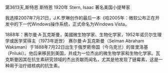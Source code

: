 第3613天,斯特恩
斯特恩 1920年
Stern, Isaac 著名美国小提琴家

我选择2007年7月21日，J.K.罗琳创作的最后一本《哈2005年：微软公布正在开发中的下一代Windows操作系统，正式命名为Windows Vista。

1888年：赛尔曼·A·瓦克斯曼，美國微生物学家、生物化学家，1952年诺贝尔生理学或医学奖得主（1973年逝世）
赛尔曼·A·瓦克斯曼（Selman Abraham Waksman）于1888年7月22日出生于俄罗斯帝国（今乌克兰）的普里洛基（Priluki）。他后来移民到美国，并成为一位杰出的微生物学家和生物化学家。瓦克斯曼因其在抗生素研究领域的杰出贡献而闻名，尤其是他发现了链霉素，这是一种用于治疗结核病的抗生素。